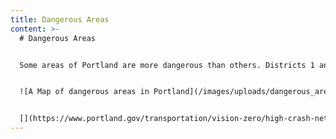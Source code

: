 ```yaml
---
title: Dangerous Areas
content: >-
  # Dangerous Areas


  Some areas of Portland are more dangerous than others. Districts 1 and 2 see significantly more fatal crashes than Districts 3 and 4. PBOT has designated a *High Crash Corridor* which consists of the 30 deadliest streets and intersections that see the most serious crashes. According to the Portland Bureau of Transportation, this fatal network makes up only 8% of the city’s streets yet accounted for 67% of traffic deaths from 2020 to 2024. Image from <https://www.portland.gov/transportation/vision-zero/high-crash-network-streets-and-intersections>


  ![A Map of dangerous areas in Portland](/images/uploads/dangerous_areas.png "Dangerous Areas")


  [](https://www.portland.gov/transportation/vision-zero/high-crash-network-streets-and-intersections)[](https://www.portland.gov/transportation/vision-zero/high-crash-network-streets-and-intersections)
---
```

